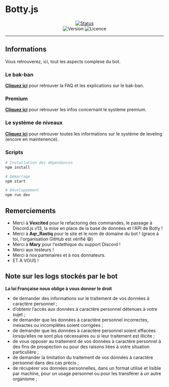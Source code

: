 # Botty.js

<p align="center">
<a href="https://bottybot.statuspage.io">
<img alt="Status" src="https://img.shields.io/badge/dynamic/json?color=c36666&label=Status&query=%24.status.description&url=https%3A%2F%2F7dlbrn7w2vm1.statuspage.io%2Fapi%2Fv2%2Fstatus.json&style=for-the-badge" />
</a> <br />
<img alt="Version" src="https://img.shields.io/github/package-json/v/vexcited/botty.js.svg?style=flat-square&label=Version&color=c36666" />
<img alt="Licence" src="https://img.shields.io/github/license/betawolfy/botty.js?style=flat-square&label=Licence&color=c36666" />
</p>

<hr />

## Informations
Vous retrouverez, ici, tout les aspects complexe du bot.

### Le bak-ban
[**Cliquez ici**](https://github.com/betawolfy/botty.js/wiki/BAK-BAN)
pour retrouver la FAQ et les explications sur le bak-ban.

### Premium
[**Cliquez ici**](https://github.com/betawolfy/botty.js/wiki/Premium) pour retrouver les infos concernant le système premium.

### Le système de niveaux

[**Cliquez ici**](https://github.com/betawolfy/botty.js/wiki/level) pour retrouver toutes les informations sur le système de leveling (encore en maintenence).

### Scripts

```bash
# Installation des dépendances
npm install

# Démarrage
npm start

# Développement
npm run dev
```

## Remerciements 

- Merci à **Vexcited** pour le refactoring des commandes, le passage à Discord.js v13, la mise en place de la base de données et l'API de Botty !
- Merci à **Aqr_Rastiq** pour le site et le nom de domaine du bot ! (grace à toi, l'organisation GitHub est vérifié :smile:)
- Merci à **Mary** pour l'estethique du support Discord !
- Merci aux testeurs !
- Merci à nos partenaires et à nos donnateurs.
- ET A VOUS !

## Note sur les logs stockés par le bot

**La loi Française nous oblige à vous donner le droit**
- de demander des informations sur le traitement de vos données à caractère personnel ;
- d’obtenir l’accès aux données à caractère personnel détenues à votre sujet ;
- de demander que les données à caractère personnel incorrectes, inexactes ou incomplètes soient corrigées ;
- de demander que les données à caractère personnel soient effacées lorsqu’elles ne sont plus nécessaires ou si leur traitement est illicite ;
- de vous opposer au traitement de vos données à caractère personnel à des fins de prospection ou pour des raisons liées à votre situation particulière ;
- de demander la limitation du traitement de vos données à caractère personnel dans des cas précis ;
- de récupérer vos données personnelles, dans un format utilisé et lisible par machine, pour un usage personnel ou pour les transférer à un autre organisme ;
